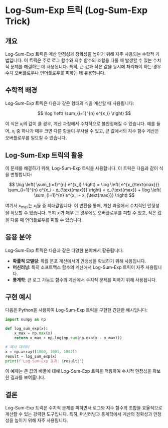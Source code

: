 # Log-Sum-Exp 트릭 (Log-Sum-Exp Trick)

## 개요
Log-Sum-Exp 트릭은 계산 안정성과 정확성을 높이기 위해 자주 사용되는 수학적 기법입니다. 이 트릭은 주로 로그 함수와 지수 함수의 조합을 다룰 때 발생할 수 있는 수치적 문제를 해결하는 데 사용됩니다. 특히, 큰 값과 작은 값을 동시에 처리해야 하는 경우 수치 오버플로우나 언더플로우를 피하는 데 유용합니다.

## 수학적 배경
Log-Sum-Exp 트릭은 다음과 같은 형태의 식을 계산할 때 사용됩니다:

$$
\log \left( \sum_{i=1}^{n} e^{x_i} \right)
$$

이 식은 $x_i$의 값이 클 경우, 계산 과정에서 수치적으로 불안정해질 수 있습니다. 예를 들어, $x_i$ 중 하나가 매우 크면 다른 항들이 무시될 수 있고, 큰 값에서의 지수 함수 계산은 오버플로우를 일으킬 수 있습니다.

## Log-Sum-Exp 트릭의 활용
이 문제를 해결하기 위해, Log-Sum-Exp 트릭을 사용합니다. 이 트릭은 다음과 같이 식을 변형합니다:

$$
\log \left( \sum_{i=1}^{n} e^{x_i} \right) = \log \left( e^{x_{\text{max}}} \sum_{i=1}^{n} e^{x_i - x_{\text{max}}} \right) = x_{\text{max}} + \log \left( \sum_{i=1}^{n} e^{x_i - x_{\text{max}}} \right)
$$

여기서 $x_{\text{max}}$는 $x_i$들 중 최대값입니다. 이 변환을 통해, 계산 과정에서 수치적인 안정성을 확보할 수 있습니다. 특히 $x_i$가 매우 큰 경우에도 오버플로우를 피할 수 있고, 작은 값을 다룰 때 언더플로우를 피할 수 있습니다.

## 응용 분야
Log-Sum-Exp 트릭은 다음과 같은 다양한 분야에서 활용됩니다:
- **확률적 모델링**: 확률 분포 계산에서의 안정성을 확보하기 위해 사용됩니다.
- **머신러닝**: 특히 소프트맥스 함수의 계산에서 Log-Sum-Exp 트릭이 자주 사용됩니다.
- **통계학**: 큰 로그 가능도 함수의 계산에서 수치적 문제를 피하기 위해 사용됩니다.

## 구현 예시
다음은 Python을 사용하여 Log-Sum-Exp 트릭을 구현한 간단한 예시입니다:

```python
import numpy as np

def log_sum_exp(x):
    x_max = np.max(x)
    return x_max + np.log(np.sum(np.exp(x - x_max)))

# 예시 데이터
x = np.array([1000, 1001, 1002])
result = log_sum_exp(x)
print(f'Log-Sum-Exp 결과: {result}')
```
이 예제는 큰 값의 배열에 대해 Log-Sum-Exp 트릭을 적용하여 수치적 안정성을 확보한 결과를 보여줍니다.

## 결론
Log-Sum-Exp 트릭은 수치적 문제를 피하면서 로그와 지수 함수의 조합을 효율적으로 계산할 수 있는 강력한 도구입니다. 특히, 머신러닝과 통계학에서 계산의 정확성과 안정성을 높이기 위해 자주 사용됩니다.